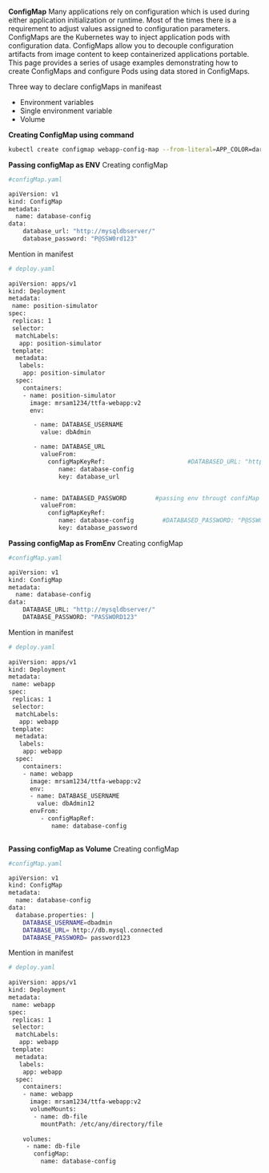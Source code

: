 **ConfigMap**
Many applications rely on configuration which is used during either application initialization or runtime. Most of the times there is a requirement to adjust values assigned to configuration parameters. ConfigMaps are the Kubernetes way to inject application pods with configuration data. ConfigMaps allow you to decouple configuration artifacts from image content to keep containerized applications portable. This page provides a series of usage examples demonstrating how to create ConfigMaps and configure Pods using data stored in ConfigMaps.


Three way to declare configMaps in manifeast
 - Environment variables
 - Single environment variable
 - Volume

**Creating ConfigMap using command**
```bash
kubectl create configmap webapp-config-map --from-literal=APP_COLOR=darkblue
```

**Passing configMap as ENV**
Creating configMap

```bash
#configMap.yaml

apiVersion: v1
kind: ConfigMap
metadata:
  name: database-config
data:
    database_url: "http://mysqldbserver/"
    database_password: "P@SSW0rd123"

```
Mention in manifest
```bash
# deploy.yaml
 
apiVersion: apps/v1
kind: Deployment
metadata:
 name: position-simulator
spec:
 replicas: 1
 selector:
  matchLabels:
   app: position-simulator
 template:
  metadata:
   labels:
    app: position-simulator
  spec:
    containers:
    - name: position-simulator
      image: mrsam1234/ttfa-webapp:v2
      env:

       - name: DATABASE_USERNAME
         value: dbAdmin  

       - name: DATABASE_URL
         valueFrom:
           configMapKeyRef:                       #DATABASED_URL: "http://mysqldbserver/"
              name: database-config
              key: database_url


       - name: DATABASED_PASSWORD        #passing env througt confiMap
         valueFrom:
           configMapKeyRef:
              name: database-config        #DATABASED_PASSWORD: "P@SSW0rd1"
              key: database_password       

```

**Passing configMap as FromEnv**
Creating configMap

```bash
#configMap.yaml

apiVersion: v1
kind: ConfigMap
metadata:
  name: database-config
data:
    DATABASE_URL: "http://mysqldbserver/"
    DATABASE_PASSWORD: "PASSWORD123"

```
Mention in manifest
```bash
# deploy.yaml
 
apiVersion: apps/v1
kind: Deployment
metadata:
 name: webapp
spec:
 replicas: 1
 selector:
  matchLabels:
   app: webapp
 template:
  metadata:
   labels:
    app: webapp
  spec:
    containers:
    - name: webapp
      image: mrsam1234/ttfa-webapp:v2
      env:
      - name: DATABASE_USERNAME
        value: dbAdmin12
      envFrom:
         - configMapRef:                   
            name: database-config
         
```

**Passing configMap as  Volume**
Creating configMap

```bash
#configMap.yaml

apiVersion: v1
kind: ConfigMap
metadata:
  name: database-config
data:
  database.properties: |
    DATABASE_USERNAME=dbadmin
    DATABASE_URL= http://db.mysql.connected
    DATABASE_PASSWORD= password123

```
Mention in manifest
```bash
# deploy.yaml
 
apiVersion: apps/v1
kind: Deployment
metadata:
 name: webapp
spec:
 replicas: 1
 selector:
  matchLabels:
   app: webapp
 template:
  metadata:
   labels:
    app: webapp
  spec:
    containers:
    - name: webapp
      image: mrsam1234/ttfa-webapp:v2
      volumeMounts:
       - name: db-file
         mountPath: /etc/any/directory/file
         
    volumes:
     - name: db-file
       configMap:
         name: database-config    
```








